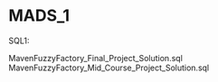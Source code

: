 # MADS_1

SQL1:

MavenFuzzyFactory_Final_Project_Solution.sql
MavenFuzzyFactory_Mid_Course_Project_Solution.sql

